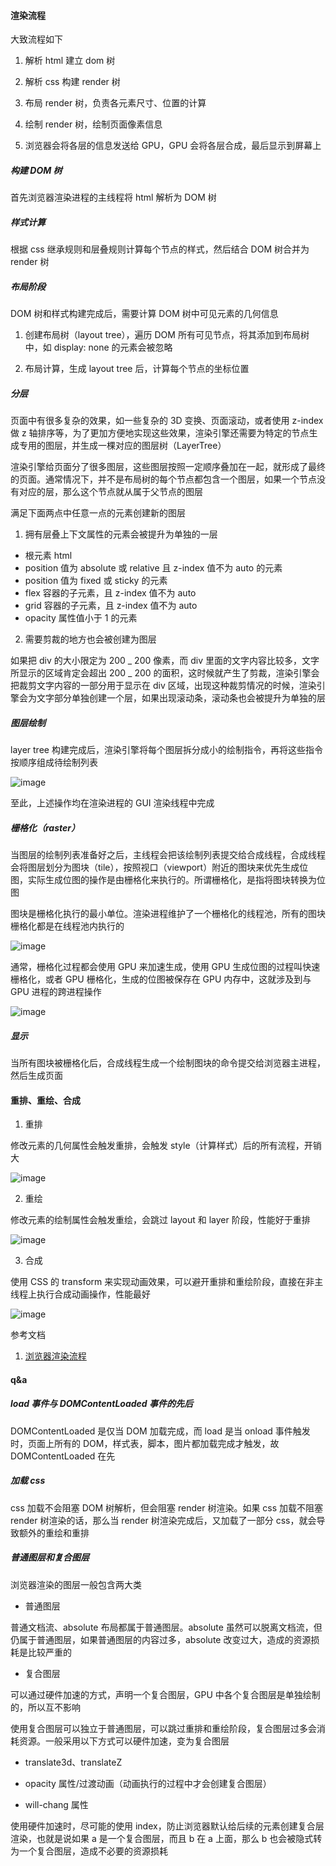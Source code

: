 #### 渲染流程

大致流程如下

1. 解析 html 建立 dom 树

2. 解析 css 构建 render 树

3. 布局 render 树，负责各元素尺寸、位置的计算

4. 绘制 render 树，绘制页面像素信息

5. 浏览器会将各层的信息发送给 GPU，GPU 会将各层合成，最后显示到屏幕上

##### 构建 DOM 树

首先浏览器渲染进程的主线程将 html 解析为 DOM 树

##### 样式计算

根据 css 继承规则和层叠规则计算每个节点的样式，然后结合 DOM 树合并为 render 树

##### 布局阶段

DOM 树和样式构建完成后，需要计算 DOM 树中可见元素的几何信息

1. 创建布局树（layout tree），遍历 DOM 所有可见节点，将其添加到布局树中，如 display: none 的元素会被忽略

2. 布局计算，生成 layout tree 后，计算每个节点的坐标位置

##### 分层

页面中有很多复杂的效果，如一些复杂的 3D 变换、页面滚动，或者使用 z-index 做 z 轴排序等，为了更加方便地实现这些效果，渲染引擎还需要为特定的节点生成专用的图层，并生成一棵对应的图层树（LayerTree）

渲染引擎给页面分了很多图层，这些图层按照一定顺序叠加在一起，就形成了最终的页面。通常情况下，并不是布局树的每个节点都包含一个图层，如果一个节点没有对应的层，那么这个节点就从属于父节点的图层

满足下面两点中任意一点的元素创建新的图层

1. 拥有层叠上下文属性的元素会被提升为单独的一层

- 根元素 html
- position 值为 absolute 或 relative 且 z-index 值不为 auto 的元素
- position 值为 fixed 或 sticky 的元素
- flex 容器的子元素，且 z-index 值不为 auto
- grid 容器的子元素，且 z-index 值不为 auto
- opacity 属性值小于 1 的元素

2. 需要剪裁的地方也会被创建为图层

如果把 div 的大小限定为 200 _ 200 像素，而 div 里面的文字内容比较多，文字所显示的区域肯定会超出 200 _ 200 的面积，这时候就产生了剪裁，渲染引擎会把裁剪文字内容的一部分用于显示在 div 区域，出现这种裁剪情况的时候，渲染引擎会为文字部分单独创建一个层，如果出现滚动条，滚动条也会被提升为单独的层

##### 图层绘制

layer tree 构建完成后，渲染引擎将每个图层拆分成小的绘制指令，再将这些指令按顺序组成待绘制列表

![image](https://pic1.zhimg.com/80/v2-f618a42e7fcf7e565513376f099aa640_1440w.jpg)

至此，上述操作均在渲染进程的 GUI 渲染线程中完成

##### 栅格化（raster）

当图层的绘制列表准备好之后，主线程会把该绘制列表提交给合成线程，合成线程会将图层划分为图块（tile），按照视口（viewport）附近的图块来优先生成位图，实际生成位图的操作是由栅格化来执行的。所谓栅格化，是指将图块转换为位图

图块是栅格化执行的最小单位。渲染进程维护了一个栅格化的线程池，所有的图块栅格化都是在线程池内执行的

![image](https://pic4.zhimg.com/80/v2-ef4066203badce5e880732234ec4a8cf_1440w.jpg)

通常，栅格化过程都会使用 GPU 来加速生成，使用 GPU 生成位图的过程叫快速栅格化，或者 GPU 栅格化，生成的位图被保存在 GPU 内存中，这就涉及到与 GPU 进程的跨进程操作

![image](https://pic1.zhimg.com/80/v2-87d0635f049e8a572932607baa45e640_1440w.jpg)

##### 显示

当所有图块被栅格化后，合成线程生成一个绘制图块的命令提交给浏览器主进程，然后生成页面

#### 重排、重绘、合成

1. 重排

修改元素的几何属性会触发重排，会触发 style（计算样式）后的所有流程，开销大

![image](https://pic1.zhimg.com/80/v2-88eb76703f5765c5889e44140ec549b8_1440w.jpg)

2. 重绘

修改元素的绘制属性会触发重绘，会跳过 layout 和 layer 阶段，性能好于重排

![image](https://pic2.zhimg.com/80/v2-146e92c0b2d807fe77f9e121deda4691_1440w.jpg)

3. 合成

使用 CSS 的 transform 来实现动画效果，可以避开重排和重绘阶段，直接在非主线程上执行合成动画操作，性能最好

![image](https://pic1.zhimg.com/80/v2-62f789340c5d1882aff5f6e2e930bb58_1440w.jpg)

参考文档

1. [浏览器渲染流程](https://zhuanlan.zhihu.com/p/162722524)

#### q&a

##### load 事件与 DOMContentLoaded 事件的先后

DOMContentLoaded 是仅当 DOM 加载完成，而 load 是当 onload 事件触发时，页面上所有的 DOM，样式表，脚本，图片都加载完成才触发，故 DOMContentLoaded 在先

##### 加载 css

css 加载不会阻塞 DOM 树解析，但会阻塞 render 树渲染。如果 css 加载不阻塞 render 树渲染的话，那么当 render 树渲染完成后，又加载了一部分 css，就会导致额外的重绘和重排

##### 普通图层和复合图层

浏览器渲染的图层一般包含两大类

- 普通图层

普通文档流、absolute 布局都属于普通图层。absolute 虽然可以脱离文档流，但仍属于普通图层，如果普通图层的内容过多，absolute 改变过大，造成的资源损耗是比较严重的

- 复合图层

可以通过硬件加速的方式，声明一个复合图层，GPU 中各个复合图层是单独绘制的，所以互不影响

使用复合图层可以独立于普通图层，可以跳过重排和重绘阶段，复合图层过多会消耗资源。一般采用以下方式可以硬件加速，变为复合图层

- translate3d、translateZ

- opacity 属性/过渡动画（动画执行的过程中才会创建复合图层）

- will-chang 属性

使用硬件加速时，尽可能的使用 index，防止浏览器默认给后续的元素创建复合层渲染，也就是说如果 a 是一个复合图层，而且 b 在 a 上面，那么 b 也会被隐式转为一个复合图层，造成不必要的资源损耗
